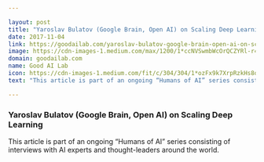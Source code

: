 ```yaml
---

layout: post
title: "Yaroslav Bulatov (Google Brain, Open AI) on Scaling Deep Learning"
date: 2017-11-04
link: https://goodailab.com/yaroslav-bulatov-google-brain-open-ai-on-scaling-deep-learning-ac16cecc07d2?source=rss------machine_learning-5
image: https://cdn-images-1.medium.com/max/1200/1*ccNVSwmbWcOrQCZYRl-r4w.jpeg
domain: goodailab.com
name: Good AI Lab
icon: https://cdn-images-1.medium.com/fit/c/304/304/1*ozFx9k7XrpRzkHs8o9MVqQ.jpeg
text: "This article is part of an ongoing “Humans of AI” series consisting of interviews with AI experts and thought-leaders around the world."

---
```


### Yaroslav Bulatov (Google Brain, Open AI) on Scaling Deep Learning

This article is part of an ongoing “Humans of AI” series consisting of interviews with AI experts and thought-leaders around the world.